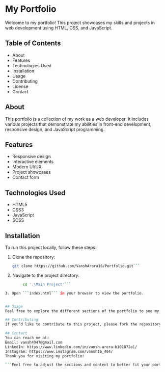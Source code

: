 # My Portfolio

Welcome to my portfolio! This project showcases my skills and projects in web development using HTML, CSS, and JavaScript.

## Table of Contents

- About
- Features
- Technologies Used
- Installation
- Usage
- Contributing
- License
- Contact

## About

This portfolio is a collection of my work as a web developer. It includes various projects that demonstrate my abilities in front-end development, responsive design, and JavaScript programming.

## Features

- Responsive design
- Interactive elements
- Modern UI/UX
- Project showcases
- Contact form

## Technologies Used

- HTML5
- CSS3
- JavaScript
- SCSS

## Installation

To run this project locally, follow these steps:

1. Clone the repository:
   ```bash
   git clone https://github.com/VanshArora16/Portfolio.git```

2.  Navigate to the project directory:

```bash
        cd '.\Main Project'```

3. Open ```index.html``` in your browser to view the portfolio.


## Usage
Feel free to explore the different sections of the portfolio to see my projects and skills. You can also contact me through the contact form provided.

## Contributing
If you’d like to contribute to this project, please fork the repository and create a pull request. You can also open an issue to discuss any changes.

## Contact
You can reach me at:
Email: vansh4047@gmail.com
LinkedIn: https://www.linkedin.com/in/vansh-arora-b101872a1/
Instagram: https://www.instagram.com/vansh16_404/
Thank you for visiting my portfolio!

```Feel free to adjust the sections and content to better fit your portfolio. Let me know if you need any more help!```